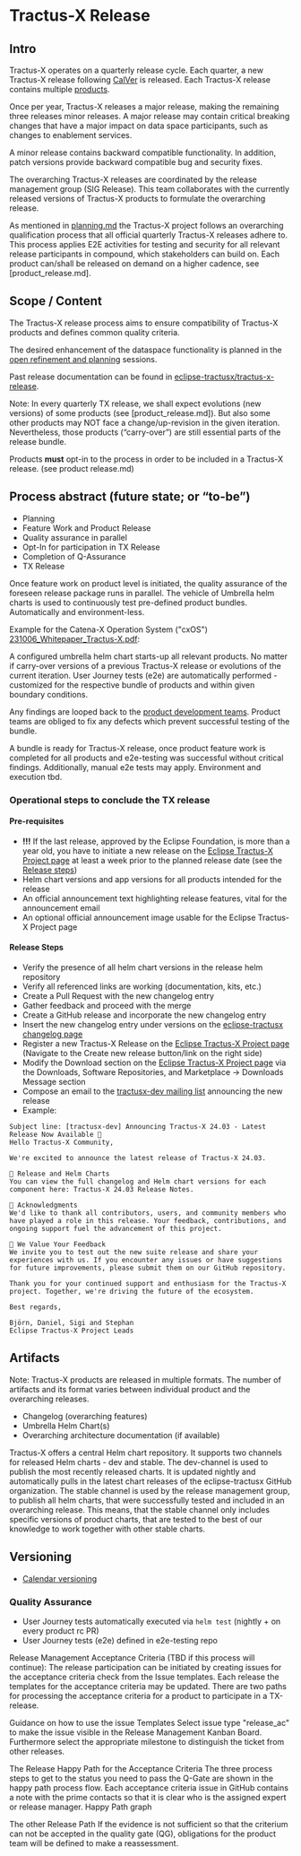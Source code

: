 # Tractus-X Release

## Intro

Tractus-X operates on a quarterly release cycle. Each quarter, a new Tractus-X release following [CalVer](https://calver.org) is released. Each Tractus-X release contains multiple [products](product_release.md).

Once per year, Tractus-X releases a major release, making the remaining three releases minor releases. A major release may contain critical breaking changes that have a major impact on data space participants, such as changes to enablement services.

A minor release contains backward compatible functionality. In addition, patch versions provide backward compatible bug and security fixes.

The overarching Tractus-X releases are coordinated by the release management group (SIG Release). This team collaborates with the currently released versions of Tractus-X products to formulate the overarching release.

As mentioned in [planning.md](planning.md) the Tractus-X project follows an overarching qualification process that all official quarterly Tractus-X releases adhere to. This process applies E2E activities for testing and security for all relevant release participants in compound, which stakeholders can build on. Each product can/shall be released on demand on a higher cadence, see [product_release.md].


## Scope / Content

The Tractus-X release process aims to ensure compatibility of Tractus-X products and defines common quality criteria.

The desired enhancement of the dataspace functionality is planned in the [open refinement and planning](open-refinement-and-planning.md) sessions.

Past release documentation can be found in [eclipse-tractusx/tractus-x-release](https://github.com/eclipse-tractusx/tractus-x-release).

Note: In every quarterly TX release, we shall expect evolutions (new versions) of some products (see [product_release.md]). But also some other products may NOT face a change/up-revision in the given iteration. Nevertheless, those products (“carry-over”) are still essential parts of the release bundle.

Products **must** opt-in to the process in order to be included in a Tractus-X release. (see product release.md)


## Process abstract (future state; or “to-be”)

- Planning
- Feature Work and Product Release
- Quality assurance in parallel
- Opt-In for participation in TX Release
- Completion of Q-Assurance
- TX Release

Once feature work on product level is initiated, the quality assurance of the foreseen release package runs in parallel. The vehicle of Umbrella helm charts is used to continuously test pre-defined product bundles. Automatically and environment-less.

Example for the Catena-X Operation System ("cxOS") [231006_Whitepaper_Tractus-X.pdf](https://catena-x.net/fileadmin/_online_media_/231006_Whitepaper_Tractus-X.pdf):

A configured umbrella helm chart starts-up all relevant products. No matter if carry-over versions of a previous Tractus-X release or evolutions of the current iteration. User Journey tests (e2e) are automatically performed - customized for the respective bundle of products and within given boundary conditions.

Any findings are looped back to the [product development teams](product_release.md). Product teams are obliged to fix any defects which prevent successful testing of the bundle.

A bundle is ready for Tractus-X release, once product feature work is completed for all products and e2e-testing was successful without critical findings.
Additionally, manual e2e tests may apply. Environment and execution tbd.


### Operational steps to conclude the TX release

#### Pre-requisites

- __!!!__ If the last release, approved by the Eclipse Foundation, is more than a year old, you have to initiate a new release on the [Eclipse Tractus-X Project page](https://projects.eclipse.org/projects/automotive.tractusx) at least a week prior to the planned release date (see the [Release steps](#release-steps))
- Helm chart versions and app versions for all products intended for the release
- An official announcement text highlighting release features, vital for the announcement email
- An optional official announcement image usable for the Eclipse Tractus-X Project page

#### Release Steps

- Verify the presence of all helm chart versions in the release helm repository
- Verify all referenced links are working (documentation, kits, etc.)
- Create a Pull Request with the new changelog entry
- Gather feedback and proceed with the merge
- Create a GitHub release and incorporate the new changelog entry
- Insert the new changelog entry under versions on the [eclipse-tractusx changelog page](https://eclipse-tractusx.github.io/CHANGELOG/)
- Register a new Tractus-X Release on the [Eclipse Tractus-X Project page](https://projects.eclipse.org/projects/automotive.tractusx) (Navigate to the Create new release button/link on the right side)
- Modify the Download section on the [Eclipse Tractus-X Project page](https://projects.eclipse.org/projects/automotive.tractusx) via the Downloads, Software Repositories, and Marketplace -> Downloads Message section
- Compose an email to the [tractusx-dev mailing list](mailto:tractusx-dev@eclipse.org) announcing the new release
- Example:

```
Subject line: [tractusx-dev] Announcing Tractus-X 24.03 - Latest Release Now Available 🎉
Hello Tractus-X Community,

We're excited to announce the latest release of Tractus-X 24.03.

🔗 Release and Helm Charts
You can view the full changelog and Helm chart versions for each component here: Tractus-X 24.03 Release Notes.

🙏 Acknowledgments
We'd like to thank all contributors, users, and community members who have played a role in this release. Your feedback, contributions, and ongoing support fuel the advancement of this project.

💬 We Value Your Feedback
We invite you to test out the new suite release and share your experiences with us. If you encounter any issues or have suggestions for future improvements, please submit them on our GitHub repository.

Thank you for your continued support and enthusiasm for the Tractus-X project. Together, we're driving the future of the ecosystem.

Best regards,

Björn, Daniel, Sigi and Stephan
Eclipse Tractus-X Project Leads
```


## Artifacts

Note: Tractus-X products are released in multiple formats. The number of artifacts and its format varies between individual product and the overarching releases.
- Changelog (overarching features)
- Umbrella Helm Chart(s)
- Overarching architecture documentation (if available)

Tractus-X offers a central Helm chart repository. It supports two channels for released Helm charts - dev and stable.
The dev-channel is used to publish the most recently released charts. It is updated nightly and automatically pulls in the latest chart releases of the eclipse-tractusx GitHub organization.
The stable channel is used by the release management group, to publish all helm charts, that were successfully tested and included in an overarching release. This means, that the stable channel only includes specific versions of product charts, that are tested to the best of our knowledge to work together with other stable charts.


## Versioning

- [Calendar versioning](https://calver.org)


### Quality Assurance

- User Journey tests automatically executed via `helm test` (nightly + on every product rc PR)
- User Journey tests (e2e) defined in e2e-testing repo


Release Management Acceptance Criteria (TBD if this process will continue):
The release participation can be initiated by creating issues for the acceptance criteria check from the Issue templates. Each release the templates for the acceptance criteria may be updated. There are two paths for processing the acceptance criteria for a product to participate in a TX-release.

Guidance on how to use the issue Templates
Select issue type "release_ac" to make the issue visible in the Release Management Kanban Board. Furthermore select the appropriate milestone to distinguish the ticket from other releases.

The Release Happy Path for the Acceptance Criteria
The three process steps to get to the status you need to pass the Q-Gate are shown in the happy path process flow.
Each acceptance criteria issue in GitHub contains a note with the prime contacts so that it is clear who is the assigned expert or release manager.
Happy Path graph

The other Release Path
If the evidence is not sufficient so that the criterium can not be accepted in the quality gate (QG), obligations for the product team will be defined to make a reassessment.
